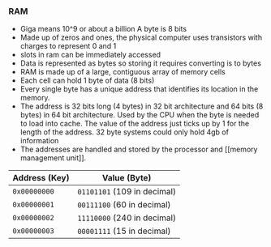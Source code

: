 ### RAM
*  Giga means 10^9 or about a billion
	A byte is 8 bits
* Made up of zeros and ones, the physical computer uses transistors with charges to represent 0 and 1
* slots in ram can be immediately accessed
* Data is represented as bytes so storing it requires converting is to bytes
* RAM is made up of a large, contiguous array of memory cells 
* Each cell can hold 1 byte of data (8 bits)
* Every single byte has a unique address that identifies its location in the memory. 
* The address is 32 bits long (4 bytes) in 32 bit architecture and 64 bits (8 bytes) in 64 bit architecture. Used by the CPU when the byte is needed to load into cache.  The value of the address just ticks up by 1 for the length of the address. 32 byte systems could only hold 4gb of information 
* The addresses are handled and stored by the processor and [[memory management unit]]. 

| Address (Key)   | Value (Byte)         |
|------------------|----------------------|
| `0x00000000`     | `01101101` (109 in decimal) |
| `0x00000001`     | `00111100` (60 in decimal)  |
| `0x00000002`     | `11110000` (240 in decimal) |
| `0x00000003`     | `00001111` (15 in decimal)  |

